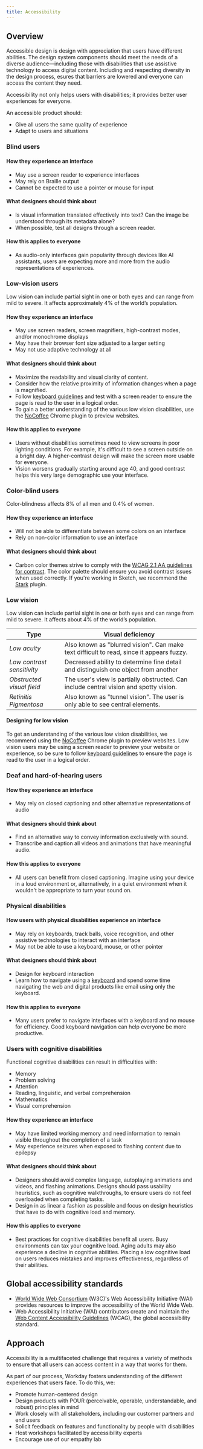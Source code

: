 ```yaml
---
title: Accessibility
---
```


## Overview

Accessible design is design with appreciation that users have different abilities. The design system components should meet the needs of a diverse audience—including those with disabilities that use assistive technology to access digital content. Including and respecting diversity in the design process, esures that barriers are lowered and everyone can access the content they need.

Accessibility not only helps users with disabilities; it provides better user experiences for everyone.

An accessible product should:

- Give all users the same quality of experience
- Adapt to users and situations

### Blind users

#### How they experience an interface

- May use a screen reader to experience interfaces
- May rely on Braille output
- Cannot be expected to use a pointer or mouse for input

#### What designers should think about

- Is visual information translated effectively into text? Can the image be
  understood through its metadata alone?
- When possible, test all designs through a screen reader.

#### How this applies to everyone

- As audio-only interfaces gain popularity through devices like AI assistants,
  users are expecting more and more from the audio representations of
  experiences.

### Low-vision users

Low vision can include partial sight in one or both eyes and can range from mild
to severe. It affects approximately 4% of the world’s population.

#### How they experience an interface

- May use screen readers, screen magnifiers, high-contrast modes, and/or
  monochrome displays
- May have their browser font size adjusted to a larger setting
- May not use adaptive technology at all

#### What designers should think about

- Maximize the readability and visual clarity of content.
- Consider how the relative proximity of information changes when a page is
  magnified.
- Follow
  [keyboard guidelines](https://www.nngroup.com/articles/keyboard-accessibility/)
  and test with a screen reader to ensure the page is read to the user in a
  logical order.
- To gain a better understanding of the various low vision disabilities, use the
  [NoCoffee](https://chrome.google.com/webstore/detail/nocoffee/jjeeggmbnhckmgdhmgdckeigabjfbddl)
  Chrome plugin to preview websites.

#### How this applies to everyone

- Users without disabilities sometimes need to view screens in poor lighting
  conditions. For example, it's difficult to see a screen outside on a bright
  day. A higher-contrast design will make the screen more usable for everyone.
- Vision worsens gradually starting around age 40, and good contrast helps this
  very large demographic use your interface.

### Color-blind users

Color-blindness affects 8% of all men and 0.4% of women.

#### How they experience an interface

- Will not be able to differentiate between some colors on an interface
- Rely on non-color information to use an interface

#### What designers should think about

- Carbon color themes strive to comply with the
  [WCAG 2.1 AA guidelines for contrast](https://www.w3.org/WAI/cognitive/). The
  color palette should ensure you avoid contrast issues when used correctly. If
  you're working in Sketch, we recommend the [Stark](http://www.getstark.co/)
  plugin.
  <!-- - To view best practices for using color in Data Visualization, view the [Data Vis](/data-visualization/overview/colors) color page. -->

### Low vision

Low vision can include partial sight in one or both eyes and can range from mild
to severe. It affects about 4% of the world’s population.

| Type                       | Visual deficiency                                                                        |
| -------------------------- | ---------------------------------------------------------------------------------------- |
| _Low acuity_               | Also known as "blurred vision". Can make text difficult to read, since it appears fuzzy. |
| _Low contrast sensitivity_ | Decreased ability to determine fine detail and distinguish one object from another       |
| _Obstructed visual field_  | The user's view is partially obstructed. Can include central vision and spotty vision.   |
| _Retinitis Pigmentosa_     | Also known as "tunnel vision". The user is only able to see central elements.            |


#### Designing for low vision

To get an understanding of the various low vision disabilities, we recommend
using the
[NoCoffee](https://chrome.google.com/webstore/detail/nocoffee/jjeeggmbnhckmgdhmgdckeigabjfbddl)
Chrome plugin to preview websites. Low vision users may be using a screen reader
to preview your website or experience, so be sure to follow
[keyboard guidelines](/guidelines/accessibility/keyboard) to ensure the page is
read to the user in a logical order.

### Deaf and hard-of-hearing users

#### How they experience an interface

- May rely on closed captioning and other alternative representations of audio

#### What designers should think about

- Find an alternative way to convey information exclusively with sound.
- Transcribe and caption all videos and animations that have meaningful audio.

#### How this applies to everyone

- All users can benefit from closed captioning. Imagine using your device in a
  loud environment or, alternatively, in a quiet environment when it wouldn't be
  appropriate to turn your sound on.

### Physical disabilities

#### How users with physical disabilities experience an interface

- May rely on keyboards, track balls, voice recognition, and other assistive
  technologies to interact with an interface
- May not be able to use a keyboard, mouse, or other pointer

#### What designers should think about

- Design for keyboard interaction
- Learn how to navigate using a
  [keyboard](https://help.gnome.org/users/gnome-help/stable/keyboard-nav.html.en)
  and spend some time navigating the web and digital products like email using
  only the keyboard.

#### How this applies to everyone

- Many users prefer to navigate interfaces with a keyboard and no mouse for
  efficiency. Good keyboard navigation can help everyone be more productive.

### Users with cognitive disabilities

Functional cognitive disabilities can result in difficulties with:

- Memory
- Problem solving
- Attention
- Reading, linguistic, and verbal comprehension
- Mathematics
- Visual comprehension

#### How they experience an interface

- May have limited working memory and need information to remain visible
  throughout the completion of a task
- May experience seizures when exposed to flashing content due to epilepsy

#### What designers should think about

- Designers should avoid complex language, autoplaying animations and videos,
  and flashing animations. Designs should pass usability heuristics, such as
  cognitive walkthroughs, to ensure users do not feel overloaded when completing
  tasks.
- Design in as linear a fashion as possible and focus on design heuristics that
  have to do with cognitive load and memory.

#### How this applies to everyone

- Best practices for cognitive disabilities benefit all users. Busy environments
  can tax your cognitive load. Aging adults may also experience a decline in
  cognitive abilities. Placing a low cognitive load on users reduces mistakes
  and improves effectiveness, regardless of their abilities.

## Global accessibility standards

- [World Wide Web Consortium](https://www.w3.org/WAI/) (W3C)'s Web Accessibility
  Initiative (WAI) provides resources to improve the accessibility of the World
  Wide Web.
- Web Accessibility Initiative (WAI) contributors create and maintain the
  [Web Content Accessibility Guidelines](https://www.w3.org/TR/WCAG21/) (WCAG),
  the global accessibility standard.

## Approach

Accessibility is a multifaceted challenge that requires a variety of methods to ensure that all users can access content in a way that works for them.

As part of our process, Workday fosters understanding of the different experiences that users face. To do this, we:

- Promote human-centered design
- Design products with POUR (perceivable, operable, understandable, and robust) principles in mind
- Work closely with all stakeholders, including our customer partners and end users
- Solicit feedback on features and functionality by people with disabilities
- Host workshops facilitated by accessibility experts
- Encourage use of our empathy lab